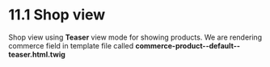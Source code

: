# 11.1 Shop view

Shop view using **Teaser** view mode for showing products. We are rendering commerce field in template file called **commerce-product--default--teaser.html.twig**

